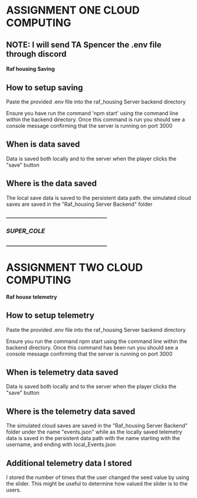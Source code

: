 # ASSIGNMENT ONE CLOUD COMPUTING

## **NOTE: I will send TA Spencer the .env file through discord**

#### Raf housing Saving

## How to setup saving 
Paste the provided .env file into the raf_housing Server backend directory

Ensure you have run the command 'npm start' using the command line within the backend directory. Once this command is run you should see a console message confirming that the server is running on port 3000

## When is data saved
Data is saved both locally and to the server when the player clicks the "save" button

## Where is the data saved
The local save data is saved to the persistent data path. the simulated cloud saves are saved in the "Raf_housing Server Backend" folder  

**_________________________________________**
### **_SUPER_COLE_**
**_________________________________________**
                 
# ASSIGNMENT TWO CLOUD COMPUTING
#### Raf house telemetry

## How to setup telemetry
Paste the provided .env file into the raf_housing Server backend directory

Ensure you run the command npm start using the command line within the backend directory. Once this command has been run you should see a console message confirming that the server is running on port 3000

## When is telemetry data saved
Data is saved both locally and to the server when the player clicks the "save" button

## Where is the telemetry data saved
The simulated cloud saves are saved in the "Raf_housing Server Backend" folder under the name "events.json" while as the locally saved telemetry data is saved in the persistent data path with the name starting with the username, and ending with local_Events.json


## Additional telemetry data I stored
I stored the number of times that the user changed the seed value by using the slider. This might be useful to determine how valued the slider is to the users. 
